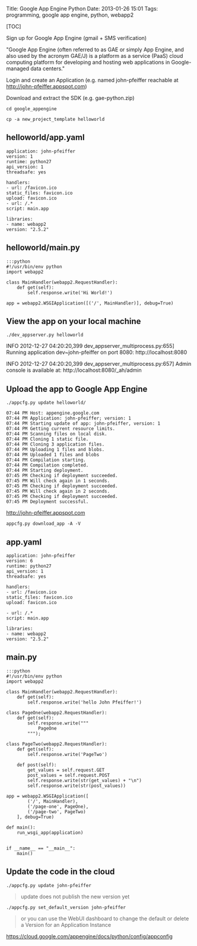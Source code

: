 Title: Google App Engine Python
Date: 2013-01-26 15:01
Tags: programming, google app engine, python, webapp2

[TOC]

Sign up for Google App Engine (gmail + SMS verification)

"Google App Engine (often referred to as GAE or simply App Engine, and also used by the acronym GAE/J) is a platform as a service (PaaS) cloud computing platform for developing and hosting web applications in Google-managed data centers."

Login and create an Application (e.g. named john-pfeiffer reachable at <http://john-pfeiffer.appspot.com>)

Download and extract the SDK (e.g. gae-python.zip)

`cd google_appengine`

`cp -a new_project_template helloworld`


## helloworld/app.yaml

    application: john-pfeiffer  
    version: 1  
    runtime: python27  
    api_version: 1  
    threadsafe: yes
    
    handlers:
    - url: /favicon.ico
    static_files: favicon.ico
    upload: favicon.ico
    - url: /.*
    script: main.app

    libraries:
    - name: webapp2
    version: "2.5.2"


## helloworld/main.py

    :::python
    #!/usr/bin/env python
    import webapp2

    class MainHandler(webapp2.RequestHandler):
        def get(self):
            self.response.write('Hi World!')

    app = webapp2.WSGIApplication([('/', MainHandler)], debug=True)


## View the app on your local machine

`./dev_appserver.py helloworld`

INFO 2012-12-27 04:20:20,399 dev_appserver_multiprocess.py:655]
Running application dev\~john-pfeiffer on port 8080:
http://localhost:8080

INFO 2012-12-27 04:20:20,399 dev_appserver_multiprocess.py:657] Admin console is available at: http://localhost:8080/\_ah/admin


## Upload the app to Google App Engine

`./appcfg.py update helloworld/`

    07:44 PM Host: appengine.google.com  
    07:44 PM Application: john-pfeiffer; version: 1  
    07:44 PM Starting update of app: john-pfeiffer, version: 1  
    07:44 PM Getting current resource limits.  
    07:44 PM Scanning files on local disk.  
    07:44 PM Cloning 1 static file.  
    07:44 PM Cloning 3 application files.  
    07:44 PM Uploading 1 files and blobs.  
    07:44 PM Uploaded 1 files and blobs  
    07:44 PM Compilation starting.  
    07:44 PM Compilation completed.  
    07:44 PM Starting deployment.  
    07:45 PM Checking if deployment succeeded.  
    07:45 PM Will check again in 1 seconds.  
    07:45 PM Checking if deployment succeeded.  
    07:45 PM Will check again in 2 seconds.  
    07:45 PM Checking if deployment succeeded.  
    07:45 PM Deployment successful.
    

<http://john-pfeiffer.appspot.com>


`appcfg.py download_app -A -V`


## app.yaml

    application: john-pfeiffer
    version: 6
    runtime: python27
    api_version: 1
    threadsafe: yes
    
    handlers:  
    - url: /favicon.ico
    static_files: favicon.ico
    upload: favicon.ico
    
    - url: /.*
    script: main.app
    
    libraries:  
    - name: webapp2
    version: "2.5.2"
    
## main.py

    :::python
    #!/usr/bin/env python
    import webapp2

    class MainHandler(webapp2.RequestHandler):
        def get(self):
            self.response.write('hello John Pfeiffer!')

    class PageOne(webapp2.RequestHandler):
        def get(self):
            self.response.write("""
                PageOne
            """);

    class PageTwo(webapp2.RequestHandler):
        def get(self):
            self.response.write('PageTwo')

        def post(self):
            get_values = self.request.GET
            post_values = self.request.POST
            self.response.write(str(get_values) + "\n")
            self.response.write(str(post_values))

    app = webapp2.WSGIApplication([  
            ('/', MainHandler),
            ('/page-one', PageOne),
            ('/page-two', PageTwo)
        ], debug=True)
    
    def main():  
        run_wsgi_app(application)
    
    
    if __name__ == "__main__":  
        main()


## Update the code in the cloud

`./appcfg.py update john-pfeiffer`
> update does not publish the new version yet

`./appcfg.py set_default_version john-pfeiffer`

> or you can use the WebUI dashboard to change the default or delete a Version for an Application Instance

<https://cloud.google.com/appengine/docs/python/config/appconfig>